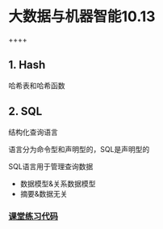 # 大数据与机器智能10.13

++++

## 1. Hash

哈希表和哈希函数

## 2. SQL

结构化查询语言

语言分为命令型和声明型的，SQL是声明型的

SQL语言用于管理查询数据

+ 数据模型&关系数据模型
+ 摘要&数据无关

### [课堂练习代码](https://github.com/TATP-233/BDMI-2020A/blob/main/Week5.ipynb)

